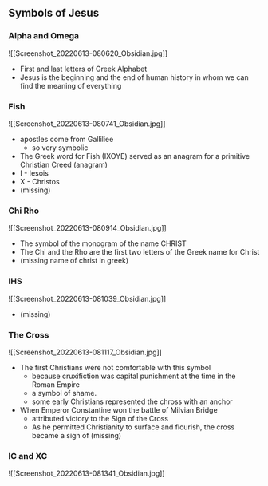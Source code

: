 ## Symbols of Jesus
### Alpha and Omega
![[Screenshot_20220613-080620_Obsidian.jpg]]
- First and last letters of Greek Alphabet
- Jesus is the beginning and the end of human history in whom we can find the meaning of everything

### Fish
![[Screenshot_20220613-080741_Obsidian.jpg]]
- apostles come from Galliliee
	- so very symbolic
- The Greek word for Fish (IXOYE) served as an anagram for a primitive Christian Creed (anagram)
- I - Iesois
- X - Christos
- (missing)

### Chi Rho
![[Screenshot_20220613-080914_Obsidian.jpg]]
- The symbol of the monogram of the name CHRIST
- The Chi and the Rho are the first two letters of the Greek name for Christ
- (missing name of christ in greek)

### IHS
![[Screenshot_20220613-081039_Obsidian.jpg]]
- (missing)

### The Cross
![[Screenshot_20220613-081117_Obsidian.jpg]]
- The first Christians were not comfortable with this symbol
	- because cruxifiction was capital punishment at the time in the Roman Empire
	- a symbol of shame. 
	- some early Christians represented the chross with an anchor
- When Emperor Constantine won the battle of Milvian Bridge
	- attributed victory to the Sign of the Cross
	- As he permitted Christianity to surface and flourish, the cross became a sign of (missing)

### IC and XC
![[Screenshot_20220613-081341_Obsidian.jpg]]

